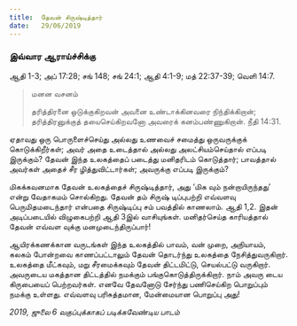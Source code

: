 ```yaml
---
title:  தேவன் சிருஷ்டித்தார்
date:   29/06/2019
---
```


### இவ்வார ஆராய்ச்சிக்கு 
ஆதி 1-3; அப் 17:28; சங் 148; சங் 24:1; ஆதி 4:1-9; மத் 22:37-39; வெளி 14:7.

> <p>மனன வசனம்</p> 
> தரித்திரனை ஒடுக்குகிறவன் அவனை உண்டாக்கினவரை நிந்திக்கிறான்; தரித்திரனுக்குத் தயைசெய்கிறவனோ அவரைக் கனம்பண்ணுகிறான். நீதி 14:31.


ஏதாவது ஒரு பொருளைச்செய்து அல்லது உணவைச் சமைத்து ஒருவருக்குக் கொடுக்கிறீர்கள்; அவர் அதை உடைத்தால் அல்லது அலட்சியம்செய்தால் எப்படி இருக்கும்? தேவன் இந்த உலகத்தைப் படைத்து மனிதரிடம் கொடுத்தார்; பாவத்தால் அவர்கள் அதைச் சீர ழித்துவிட்டார்கள்; அவருக்கு எப்படி இருக்கும்?

மிகக்கவனமாக தேவன் உலகத்தைச் சிருஷ்டித்தார், அது ‘மிக வும் நன்றாயிருந்தது’ என்று வேதாகமம் சொல்கிறது. தேவன் தம் சிருஷ் டிப்புபற்றி எவ்வளவு பெருமிதமடைந்தார் என்பதை சிருஷ்டிப்பு சம் பவத்தில் காணலாம். ஆதி 1,2.  இதன் அடிப்படையில் விழுகைபற்றி ஆதி 3இல் வாசியுங்கள். மனிதர்செய்த காரியத்தால் தேவன் எவ்வள வுக்கு மனமுடைந்திருப்பார்!

ஆயிரக்கணக்கான வருடங்கள் இந்த உலகத்தில் பாவம், வன் முறை, அநியாயம், கலகம் போன்றவை காணப்பட்டாலும் தேவன் தொடர்ந்து உலகத்தை நேசித்துவருகிறார். உலகத்தை மீட்கவும், மறு சீரமைக்கவும் தேவன் திட்டமிட்டு, செயல்பட்டு வருகிறார். அவருடைய மகத்தான திட்டத்தில் நமக்கும் பங்குகொடுத்திருக்கிறார். நாம் அவரு டைய கிருபையைப் பெற்றவர்கள். எனவே தேவனோடு சேர்ந்து பணிசெய்கிற பொறுப்பும் நமக்கு உள்ளது. எவ்வளவு பரிசுத்தமான, மேன்மையான பொறுப்பு அது!

_2019, ஜுலை 6 வகுப்புக்காகப் படிக்கவேண்டிய பாடம்_
